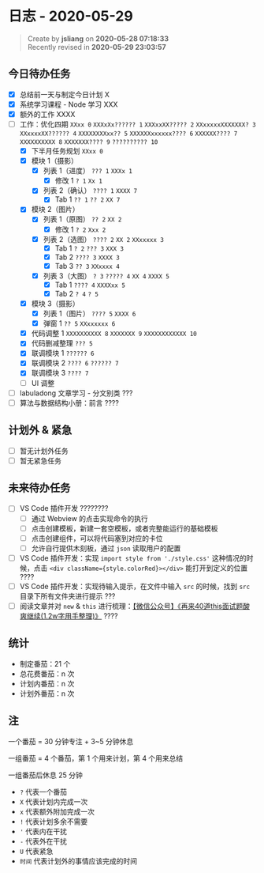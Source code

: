 日志 - 2020-05-29
===

> Create by **jsliang** on **2020-05-28 07:18:33**  
> Recently revised in **2020-05-29 23:03:57**  

## 今日待办任务

* [x] 总结前一天与制定今日计划 X
* [x] 系统学习课程 - Node 学习 XXX
* [x] 额外的工作 XXXX
* [ ] 工作：优化四期 `XXxx 0` `XXXxXx?????? 1` `XXXxxXX????? 2` `XXxxxxxXXXXXXX? 3` `XXxxxxXX?????? 4` `XXXXXXXXxx?? 5` `XXXXXXxxxxxx???? 6` `XXXXXX???? 7` `XXXXXXXXXX 8` `XXXXXXX???? 9` `?????????? 10`
  * [x] 下半月任务规划 `XXxx 0`
  * [x] 模块 1（摄影） 
    * [x] 列表 1（进度） `??? 1` `XXXx 1`
      * [x] 修改 1 `? 1` `Xx 1`
    * [x] 列表 2（确认） `???? 1` `XXXX 7`
      * [x] Tab 1 `?? 1` `?? 2` `XX 7`
  * [x] 模块 2（图片）
    * [x] 列表 1（原图） `?? 2` `XX 2`
      * [x] 修改 1 `? 2` `Xxx 2`
    * [x] 列表 2（选图） `???? 2` `XX 2` `XXxxxxx 3`
      * [x] Tab 1 `? 2` `??? 3` `XXX 3`
      * [x] Tab 2 `???? 3` `XXXX 3`
      * [x] Tab 3 `?? 3` `XXxxxx 4`
    * [x] 列表 3（大图） `? 3` `????? 4` `XX 4` `XXXX 5`
      * [x] Tab 1 `???? 4` `XXXXxx 5`
      * [x] Tab 2 `? 4` `? 5`
  * [x] 模块 3（摄影）
    * [x] 列表 1（图片） `???? 5` `XXXX 6`
    * [x] 弹窗 1 `?? 5` `XXxxxxxx 6`
  * [x] 代码调整 1 `XXXXXXXXXX 8` `XXXXXXX 9` `XXXXXXXXXXXX 10`
  * [x] 代码删减整理 `??? 5`
  * [x] 联调模块 1 `?????? 6`
  * [x] 联调模块 2 `???? 6` `?????? 7`
  * [x] 联调模块 3 `???? 7`
  * [ ] UI 调整
* [ ] labuladong 文章学习 - 分文别类 ???
* [ ] 算法与数据结构小册：前言 ????

## 计划外 & 紧急

* [ ] 暂无计划外任务
* [ ] 暂无紧急任务

## 未来待办任务

* [ ] VS Code 插件开发 ????????
  * [ ] 通过 Webview 的点击实现命令的执行
  * [ ] 点击创建模板，新建一套空模板，或者完整能运行的基础模板
  * [ ] 点击创建组件，可以将代码塞到对应的卡位
  * [ ] 允许自行提供木刻板，通过 `json` 读取用户的配置
* [ ] VS Code 插件开发：实现 `import style from './style.css'` 这种情况的时候，点击 `<div className={style.colorRed}></div>` 能打开到定义的位置 ????
* [ ] VS Code 插件开发：实现待输入提示，在文件中输入 `src` 的时候，找到 `src` 目录下所有文件夹进行提示 ???
* [ ] 阅读文章并对 `new` & `this` 进行梳理：[【微信公众号】《再来40道this面试题酸爽继续(1.2w字用手整理)》](https://mp.weixin.qq.com/s/k8PngT7afosSxUJSECRtJA) ????

## 统计

* 制定番茄：21 个
* 总花费番茄：n 次
* 计划内番茄：n 次
* 计划外番茄：n 次

## 注

一个番茄 = 30 分钟专注 + 3~5 分钟休息

一组番茄 = 4 个番茄，第 1 个用来计划，第 4 个用来总结

一组番茄后休息 25 分钟

* `?` 代表一个番茄
* `X` 代表计划内完成一次
* `x` 代表额外附加完成一次
* `!` 代表计划多余不需要
* `'` 代表内在干扰
* `-` 代表外在干扰
* `U` 代表紧急
* `时间` 代表计划外的事情应该完成的时间
